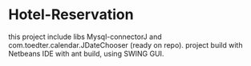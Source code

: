 # Hotel-Reservation

this project include libs Mysql-connectorJ and com.toedter.calendar.JDateChooser (ready on repo).
project build with Netbeans IDE with ant build, using SWING GUI.
